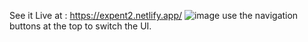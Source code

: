 See it Live at : https://expent2.netlify.app/
![image](https://user-images.githubusercontent.com/35303691/229351037-6697ef3f-75d3-418e-b7f7-b694e92cca6b.png)
 use the navigation buttons at the top to switch the UI.
